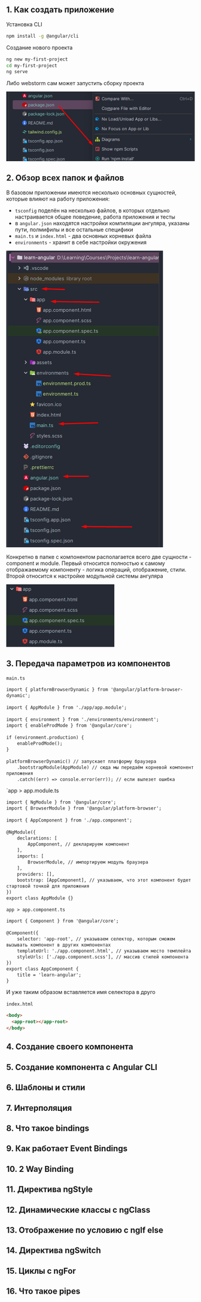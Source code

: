 
## 1. Как создать приложение

Установка CLI 

```bash
npm install -g @angular/cli
```

Создание нового проекта

```bash
ng new my-first-project
cd my-first-project
ng serve
```

Либо webstorm сам может запустить сборку проекта

![](_png/Pasted%20image%2020230627092221.png)

## 2. Обзор всех папок и файлов

В базовом приложении имеются несколько основных сущностей, которые влияют на работу приложения:
- `tsconfig` поделён на несколько файлов, в которых отдельно настраивается общее поведение, работа приложения и тесты
- в `angular.json` находятся настройки компиляции ангуляра, указаны пути, полмифилы и все остальные специфики
- `main.ts` и `index.html` - два основных корневых файла
- `environments` - хранит в себе настройки окружения

![](_png/Pasted%20image%2020230627083641.png)

Конкретно в папке с компонентом располагается всего две сущности - component и module. Первый относится полностью к самому отображаемому компоненту - логика операций, отображение, стили. Второй относится к настройке модульной системы ангуляра

![](_png/Pasted%20image%2020230627083654.png)

## 3. Передача параметров из компонентов



`main.ts`
```TS
import { platformBrowserDynamic } from '@angular/platform-browser-dynamic';

import { AppModule } from './app/app.module';

import { environment } from './environments/environment';
import { enableProdMode } from '@angular/core';

if (environment.production) {
	enableProdMode();
}

platformBrowserDynamic() // запускает платформу браузера
	.bootstrapModule(AppModule) // сюда мы передаём корневой компонент приложения
	.catch((err) => console.error(err)); // если вылезет ошибка
```



`app > app.module.ts
```TS
import { NgModule } from '@angular/core';
import { BrowserModule } from '@angular/platform-browser';

import { AppComponent } from './app.component';

@NgModule({
	declarations: [
		AppComponent, // декларируем компонент
	],
	imports: [
		BrowserModule, // импортируем модуль браузера
	],
	providers: [],
	bootstrap: [AppComponent], // указываем, что этот компонент будет стартовой точкой для приложения
})
export class AppModule {}
```



`app > app.component.ts`
```TS
import { Component } from '@angular/core';

@Component({
	selector: 'app-root', // указываем селектор, которым сможем вызывать компонент в других компонентах
	templateUrl: './app.component.html', // указываем место темплейта
	styleUrls: ['./app.component.scss'], // массив стилей компонента
})
export class AppComponent {
	title = 'learn-angular';
}
```

И уже таким образом вставляется имя селектора в друго

`index.html`
```HTML
<body>
  <app-root></app-root>
</body>
```

## 4. Создание своего компонента







## 5. Создание компонента с Angular CLI







## 6. Шаблоны и стили







## 7. Интерполяция







## 8. Что такое bindings







## 9. Как работает Event Bindings







## 10. 2 Way Binding







## 11. Директива ngStyle







## 12. Динамические классы с ngClass







## 13. Отображение по условию с ngIf else







## 14. Директива ngSwitch







## 15. Циклы с ngFor







## 16. Что такое pipes








